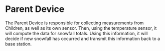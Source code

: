 # Parent Device
The Parent Device is responsible for collecting measurements from Children, as well as its own sensor. Then, using the temperature sensor, it will compute the data for snowfall totals. Using this information, it will decide if new snowfall has occurred and transmit this information back to a base station. 
